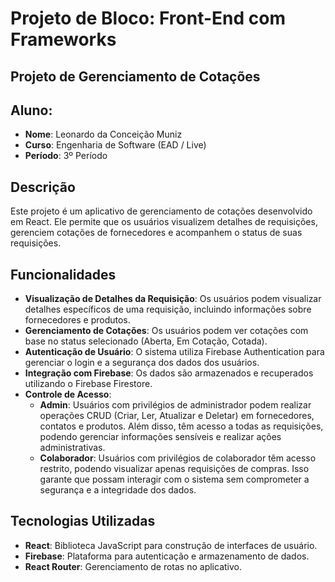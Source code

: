 # Projeto de Bloco: Front-End com Frameworks

## Projeto de Gerenciamento de Cotações

## Aluno:
- **Nome**: Leonardo da Conceição Muniz
- **Curso**: Engenharia de Software (EAD / Live)
- **Período**: 3º Período 

## Descrição
Este projeto é um aplicativo de gerenciamento de cotações desenvolvido em React. Ele permite que os usuários visualizem detalhes de requisições, gerenciem cotações de fornecedores e acompanhem o status de suas requisições.

## Funcionalidades
- **Visualização de Detalhes da Requisição**: Os usuários podem visualizar detalhes específicos de uma requisição, incluindo informações sobre fornecedores e produtos.
- **Gerenciamento de Cotações**: Os usuários podem ver cotações com base no status selecionado (Aberta, Em Cotação, Cotada).
- **Autenticação de Usuário**: O sistema utiliza Firebase Authentication para gerenciar o login e a segurança dos dados dos usuários.
- **Integração com Firebase**: Os dados são armazenados e recuperados utilizando o Firebase Firestore.
- **Controle de Acesso**:
  - **Admin**: Usuários com privilégios de administrador podem realizar operações CRUD (Criar, Ler, Atualizar e Deletar) em fornecedores, contatos e produtos. Além disso, têm acesso a todas as requisições, podendo gerenciar informações sensíveis e realizar ações administrativas.
  - **Colaborador**: Usuários com privilégios de colaborador têm acesso restrito, podendo visualizar apenas requisições de compras. Isso garante que possam interagir com o sistema sem comprometer a segurança e a integridade dos dados.

## Tecnologias Utilizadas
- **React**: Biblioteca JavaScript para construção de interfaces de usuário.
- **Firebase**: Plataforma para autenticação e armazenamento de dados.
- **React Router**: Gerenciamento de rotas no aplicativo.
